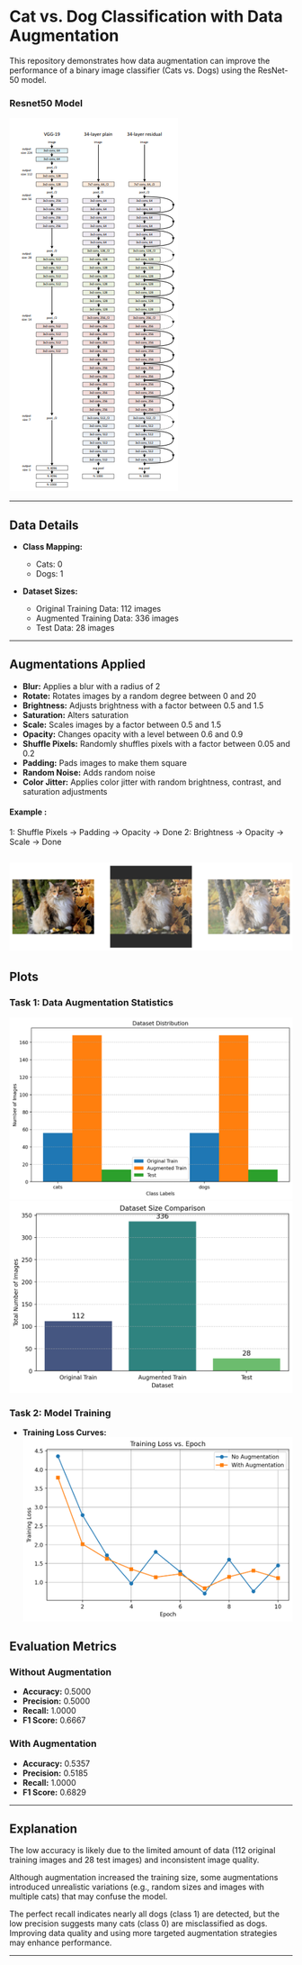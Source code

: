 # Cat vs. Dog Classification with Data Augmentation

This repository demonstrates how data augmentation can improve the performance of a binary image classifier (Cats vs. Dogs) using the ResNet-50 model.

### Resnet50 Model
![alt text](Images/resnet50.png)

---

## Data Details

- **Class Mapping:**  
  - Cats: 0  
  - Dogs: 1

- **Dataset Sizes:**  
  - Original Training Data: 112 images  
  - Augmented Training Data: 336 images  
  - Test Data: 28 images

---

## Augmentations Applied

- **Blur:** Applies a blur with a radius of 2  
- **Rotate:** Rotates images by a random degree between 0 and 20  
- **Brightness:** Adjusts brightness with a factor between 0.5 and 1.5  
- **Saturation:** Alters saturation  
- **Scale:** Scales images by a factor between 0.5 and 1.5  
- **Opacity:** Changes opacity with a level between 0.6 and 0.9  
- **Shuffle Pixels:** Randomly shuffles pixels with a factor between 0.05 and 0.2  
- **Padding:** Pads images to make them square  
- **Random Noise:** Adds random noise  
- **Color Jitter:** Applies color jitter with random brightness, contrast, and saturation adjustments

#### Example :

1: Shuffle Pixels -> Padding -> Opacity -> Done
2: Brightness -> Opacity -> Scale -> Done

![Example Aug](Images/aug.png)
---

## Plots

### Task 1: Data Augmentation Statistics
![Stats1](Images/bar1.png)
![Stats2](Images/bar2.png)


### Task 2: Model Training

- **Training Loss Curves:**  
  ![Training Loss](Images/TrainLoss.png)

## Evaluation Metrics

### Without Augmentation
- **Accuracy:** 0.5000  
- **Precision:** 0.5000  
- **Recall:** 1.0000  
- **F1 Score:** 0.6667

### With Augmentation
- **Accuracy:** 0.5357  
- **Precision:** 0.5185  
- **Recall:** 1.0000  
- **F1 Score:** 0.6829

---

## Explanation

The low accuracy is likely due to the limited amount of data (112 original training images and 28 test images) and inconsistent image quality.

Although augmentation increased the training size, some augmentations introduced unrealistic variations (e.g., random sizes and images with multiple cats) that may confuse the model. 

The perfect recall indicates nearly all dogs (class 1) are detected, but the low precision suggests many cats (class 0) are misclassified as dogs. Improving data quality and using more targeted augmentation strategies may enhance performance.

---
